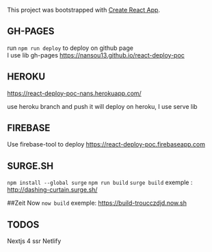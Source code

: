 This project was bootstrapped with [Create React App](https://github.com/facebook/create-react-app).

## GH-PAGES

run `npm run deploy` to deploy on github page<br/>
I use lib gh-pages
https://nansou13.github.io/react-deploy-poc

## HEROKU

https://react-deploy-poc-nans.herokuapp.com/

use heroku branch and push it will deploy on heroku, I use serve lib

## FIREBASE

Use firebase-tool to deploy
https://react-deploy-poc.firebaseapp.com

## SURGE.SH

`npm install --global surge`
`npm run build`
`surge build`
exemple : http://dashing-curtain.surge.sh/

##Zeit Now
`now build`
exemple: https://build-troucczdjd.now.sh

## TODOS 
Nextjs 4 ssr
Netlify